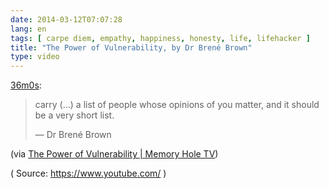 ```yaml
---
date: 2014-03-12T07:07:28
lang: en
tags: [ carpe diem, empathy, happiness, honesty, life, lifehacker ]
title: "The Power of Vulnerability, by Dr Brené Brown"
type: video
---
```


[36m0s](http://www.youtube.com/watch?v=QMzBv35HbLk&t=36m0s):

> carry (...) a list of people whose opinions of you matter, and it
> should be a very short list.
>
> — Dr Brené Brown

(via [The Power of Vulnerability | Memory Hole TV](http://memoryholetv.wordpress.com/2014/03/02/the-power-of-vulnerability/))

( Source: <https://www.youtube.com/> )

